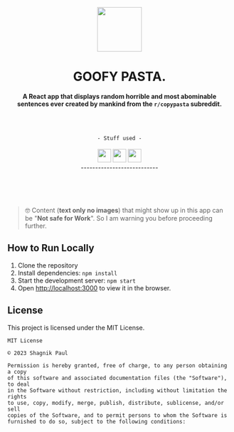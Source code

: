 

<p align="center">
  <img width="100" src="https://media.tenor.com/TCzfmNLrLVIAAAAj/iloveyou-sweetdreams.giff"><br>
  <h1 align="center">GOOFY PASTA.</h1> 
  <p align="center"><b>A React app that displays random horrible and most abominable sentences ever created by mankind from the <code>r/copypasta</code> subreddit.</b></p>
</p>
<br><br>
<p align="center"><code>- Stuff used -</code><br><br>
<img width="30" src="https://cdn4.iconfinder.com/data/icons/logos-3/600/React.js_logo-512.png">​  ​​​​​
<img width="30" src="https://img.icons8.com/color/256/bootstrap.png">
<img width="30" src="https://www.freepnglogos.com/uploads/javascript-png/javascript-vector-logo-yellow-png-transparent-javascript-vector-12.png">
<br> ---------------------------
</p>

<br>
<br>
<br>

> 🤓 Content (**text only no images**) that might show up in this app can be "**Not safe for Work**". So I am warning you before proceeding further. 

## How to Run Locally

1. Clone the repository
2. Install dependencies: `npm install`
3. Start the development server: `npm start`
4. Open [http://localhost:3000](http://localhost:3000) to view it in the browser.

## License

This project is licensed under the MIT License.

```
MIT License

© 2023 Shagnik Paul

Permission is hereby granted, free of charge, to any person obtaining a copy
of this software and associated documentation files (the "Software"), to deal
in the Software without restriction, including without limitation the rights
to use, copy, modify, merge, publish, distribute, sublicense, and/or sell
copies of the Software, and to permit persons to whom the Software is
furnished to do so, subject to the following conditions:
```
